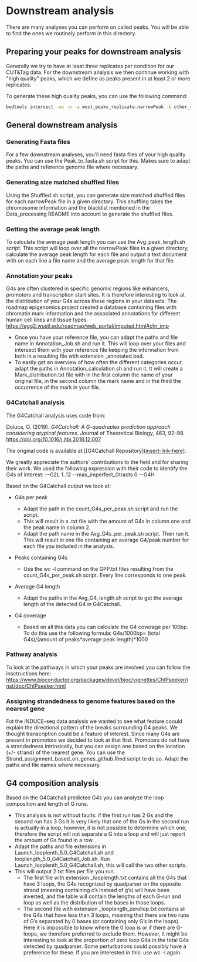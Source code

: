# Downstream analysis
There are many analyses you can perform on called peaks. You will be able to find the ones we routinely perform in this directory. 

## Preparing your peaks for downstream analysis
Generally we try to have at least three replicates per condition for our CUT&Tag data. For the downstream analysis we then continue working with "high quality" peaks, which we define as peaks present in at least 2 or more replicates. 

To generate these high quality peaks, you can use the following command:
```bash
bedtools intersect -wa -u -a most_peaks_replicate.narrowPeak -b other_replicate_1.narrowPeak other_replicate_n.narrowPeak >output.narrowPeak
```

## General downstream analysis
### Generating Fasta files
For a few downstream analyses, you'll need fasta files of your high quality peaks. You can use the Peak_to_fasta.sh script for this. Makes sure to adapt the paths and reference genome file where necessary. 

### Generating size matched shuffled files
Using the Shuffled.sh script, you can generate size matched shuffled files for each narrowPeak file in a given directory. This shuffling takes the chromosome information and the blacklist mentioned in the Data_processing README into account to generate the shuffled files. 

### Getting the average peak length
To calculate the average peak length you can use the Avg_peak_length.sh script. This script will loop over all the narrowPeak files in a given directory, calculate the average peak length for each file and output a text document with on each line a file name and the average peak length for that file. 

### Annotation your peaks 
G4s are often clustered in specific genomic regions like enhancers, promotors and transcription start sites. It is therefore interesting to look at the distribution of your G4s across these regions in your datasets. The roadmap epigenomics project created a database containing files with chromatin mark information and the associated annotations for different human cell lines and tissue types. https://egg2.wustl.edu/roadmap/web_portal/imputed.html#chr_imp
* Once you have your reference file, you can adapt the paths and file name in Annotation_Job.sh and run it. This will loop over your files and intersect them with your reference file keeping the information from both in a resulting file with extension _annotated.bed.
* To easily get an overview of how often the different categories occur, adapt the paths in Annotation_calculation.sh and run it. It will create a Mark_distribution.txt file with in the first column the name of your original file, in the second column the mark name and in the third the occurrence of the mark in your file.

### G4Catchall analysis
The G4Catchall analysis uses code from:

Doluca, O. (2019). *G4Catchall: A G-quadruplex prediction approach considering atypical features*. Journal of Theoretical Biology, 463, 92–98. https://doi.org/10.1016/j.jtbi.2018.12.007

The original code is available at [[G4Catchall Repository]([insert-link-here](https://github.com/odoluca/G4Catchall)].

We greatly appreciate the authors' contributions to the field and for sharing their work.
We used the following expression with their code to identify the G4s of interest: -–G2L 1..12 --max_imperfect_Gtracts 0 --G4H

Based on the G4Catchall output we look at: 
* G4s per peak
  * Adapt the path in the count_G4s_per_peak.sh script and run the script.
  * This will result in a .txt file with the amount of G4s in column one and the peak name in column 2.
  * Adapt the path name in the Avg_G4s_per_peak.sh script. Then run it. This will result in one file containing an average G4/peak number for each file you included in the analysis. 

* Peaks containing G4s
  * Use the wc -l command on the GPP.txt files resulting from the count_G4s_per_peak.sh script. Every line corresponds to one peak. 

* Average G4 length
  * Adapt the paths in the Avg_G4_length.sh script to get the average length of the detected G4 in G4Catchall.

* G4 coverage
  * Based on all this data you can calculate the G4 coverage per 100bp. To do this use the following formula: G4s/1000bp=  (total G4s)/(amount of peaks*average peak length)*1000

### Pathway analysis
To look at the pathways in which your peaks are involved you can follow the insctructions here: https://www.bioconductor.org/packages/devel/bioc/vignettes/ChIPseeker/inst/doc/ChIPseeker.html

### Assigning strandedness to genome features based on the nearest gene
Fot the INDUCE-seq data analysis we wanted to see what feature coould explain the directional pattern of the breaks surrounding G4 peaks. We thought transcription could be a feature of interest. Since many G4s are present in promotors we decided to look at that first. Promotors do not have a strandedness intrinsically, but you can assign one based on the location (+/- strand) of the nearest gene. You can use the Strand_assignment_based_on_genes_github.Rmd script to do so. Adapt the paths and file names where necessary. 

## G4 composition analysis
Based on the G4Catchall predicted G4s you can analyze the loop composition and length of G runs. 
* This analysis is not without faults: if the first run has 2 Gs and the second run has 3 Gs it is very likely that one of the Gs in the second run is actually in a loop, however, it is not possible to determine which one, therefore the script will not separate a G into a loop and will just report the amount of Gs found in a row.
* Adapt the paths and file extensions in Launch_looplenth_5.0_G4Catchall.sh and looplength_5.0_G4Catchall_Job.sh. Run Launch_looplenth_5.0_G4Catchall.sh, this will call the two other scripts.
* This will output 2 txt files per file you run.
  * The first file with extension _looplength.txt contains all the G4s that have 3 loops, the G4s recognized by quadparser on the opposite strand (meaning containing c’s instead of g’s) will have been inverted, and the table will contain the lengths of each G-run and loop as well as the distribution of the bases in those loops.
  * The second file with extension _looplength_zerollop.txt contains all the G4s that have less than 3 loops, meaning that there are two runs of G’s separated by 0 bases (or containing only G’s in the loops). Here it is impossible to know where the 0 loop is or if there are G-loops, we therefore preferred to exclude them. However, it might be interesting to look at the proportion of zero loop G4s in the total G4s detected by quadparser. Some perturbations could possibly have a preference for these. If you are interested in this: use wc -l again. 

